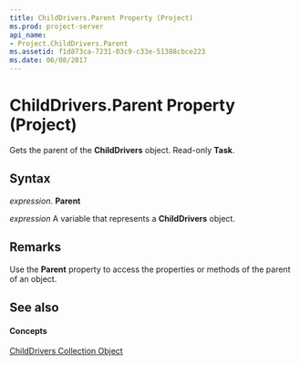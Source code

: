 ```yaml
---
title: ChildDrivers.Parent Property (Project)
ms.prod: project-server
api_name:
- Project.ChildDrivers.Parent
ms.assetid: f1d873ca-7231-03c9-c33e-51388cbce223
ms.date: 06/08/2017
---
```



# ChildDrivers.Parent Property (Project)

Gets the parent of the  **ChildDrivers** object. Read-only **Task**.


## Syntax

 _expression_. **Parent**

 _expression_ A variable that represents a **ChildDrivers** object.


## Remarks

Use the  **Parent** property to access the properties or methods of the parent of an object.


## See also


#### Concepts


[ChildDrivers Collection Object](Project.childdrivers.md)
